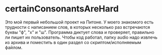 # certainConsonantsAreHard
Это мой первый небольшой проект на Питоне. У моего знакомого есть трудности с написанием слов, в которых несколько раз встречаются буквы "ф", "х" и "ш". Программа диктует слова и проверяет, правильно ли пишет их пользователь. Чтобы код работал, папку audio надо извлечь из архива и поместить в один раздел со скриптом/исполняемым файлом.
